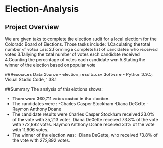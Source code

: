 # Election-Analysis

## Project Overview 
We are given taks to complete the election audit for a local electiom for the Colorado Board of Elections.
Those tasks include:
1.Calculating the total number of votes cast
2.Forming a complete list of candidates who received votes
3.Tallying the total number of votes each candidate received
4.Counting the percentage of votes each candidate won
5.Stating the winner of the election based on popular vote

##Resources
Data Source - election_results.csv
Software - Python 3.9.5, Visual Studio Code, 1.38.1

##Summary
The analysis of this elctions shows:
- There were 369,711 votes casted in the election.
- The candidates were :
  -Charles Casper Stockham
  -Diana DeGette
  -Raymon Anthony Doane
- The candidate results were
Charles Casper Stockham received 23.0% of the vote with 85,213 votes.
Diana DeGette received 73.8% of the vote with 272,892 votes.
Raymon Anthony Doane received 3.1% of the vote with 11,606 votes.
- The winner of the election was:
  -Diana DeGette, who received 73.8% of the vote with 272,892 votes.
